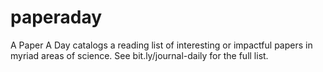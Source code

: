 # paperaday
A Paper A Day catalogs a reading list of interesting or impactful papers in myriad areas of science. See bit.ly/journal-daily for the full list.
